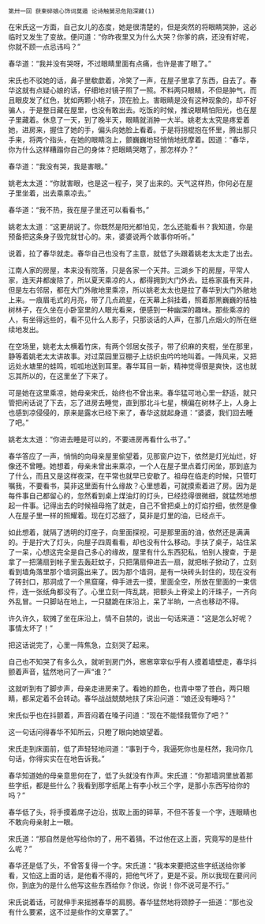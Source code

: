     第卅一回 获柬碎娘心饰词莫遁 论诗触舅忌危陷深藏(1) 

   在宋氏这一方面，自己女儿的态度，她是很清楚的，但是突然的将眼睛哭肿，这必临时又发生了变故。便问道：“你昨夜里又为什么大哭？你爹的病，还没有好呢，你就不顾一点忌讳吗？”

   春华道：“我并没有哭呀，不过眼睛里面有点痛，也许是害了眼了。”

   宋氏也不驳她的话，鼻子里欷歔着，冷笑了一声，在屋子里拿了东西，自去了。春华这就有点疑心娘的话，仔细地对镜子照了一照。不料两只眼睛，不但是肿气，而且眼皮发了红色，犹如两颗小桃子，顶在脸上。害眼睛是没有这种现象的，却不好骗人，于是整日藏在屋里，也没有敢出去。吃饭的时候，推说眼睛怕阳光，也在屋子里藏着。休息了一天，到了晚半天，眼睛就消肿一大半。姚老太太究是疼爱着她，进房来，握住了她的手，偏头向她脸上看着。于是将拐棍抱在怀里，腾出那只手来，将两个指头，在她的眼睛泡上，颤巍巍地轻悄悄地抚摩着。因道：“春华，你为什么这样糟蹋你自己的身体？把眼睛哭瞎了，那怎样办？”

   春华道：“我没有哭，我是害眼。”

   姚老太太道：“你就害眼，也是这一程子，哭了出来的。天气这样热，你何必在屋子里坐着，出去乘乘凉去。”

   春华道：“我不热，我在屋子里还可以看看书。”

   姚老太太道：“这更胡说了。你既然是阳光都怕见，怎么还能看书？我知道，你是预备把这条身子毁完就甘心的。来，婆婆说两个故事你听听。”

   说着，拉了春华就走。春华自己也没有了主意，就低了头跟着姚老太太走了出去。

   江南人家的房屋，本来没有院落，只是各家一个天井。三湖乡下的房屋，平常人家，连天井都废除了，所以夏天乘凉的人，都得拥到大门外去。廷栋家虽有天井，但是左右邻居，都在大门外敞地里乘凉，所以姚老太太也是拉了春华到大门外敞地上来。一痕眉毛式的月亮，带了几点疏星，在天幕上斜挂着，照着那黑巍巍的桔柚树林子，在久坐在小卧室里的人眼光看来，便感到一种幽深的趣味。那些乘凉的人，有坐得远些的，看不见什么人影子，只那谈话的人声，在那几点烟火的所在继续地发出。

   在空场里，姚老太太横着竹床，有两个邻居女孩子，带了织麻的夹棍，坐在那里，静等着姚老太太讲故事。对过菜园里豆棚子上纺织虫吟吟地叫着。一阵风来，又把远处水塘里的蛙鸣，呱呱地送到耳里。春华耳目一新，精神觉得很是爽快，这也就忘其所以的，在这里坐了下来了。

   可是她在这里乘凉，她母亲宋氏，始终也不曾出来。春华猛可地心里一舒适，就只管把闲话说了下去，忘了进房去睡觉，直到那北斗七星，横偏在树林子上，人身上也感到凉侵侵的，原来是露水已经下来了，春华这就起身道：“婆婆，我们回去睡了吧。”

   姚老太太道：“你进去睡是可以的，不要进房再看什么书了。”

   春华答应了一声，悄悄的向母亲屋里偷望着，见那窗户边下，依然是灯光灿烂，好像还不曾睡。她想着，母亲未曾出来乘凉，一个人在屋子里点着灯闲坐，那到底为了什么，而且又是这样夜深，在平常也就早已安歇了。祖母在临走的时候，只管叮嘱我，不要看书，莫非这里面有什么缘故？心里想着，可就摸索着进了房。因为是每件事自己都留心的，忽然看到桌上煤油灯的灯头，已经捻得很微细，就猛然地想起一件事。记得出去的时候祖母拖了就走，自己不曾把桌上的灯焰拧细，依然是像人在屋子里一样的照耀着。现在灯芯细了，莫非是灯里的油，已经点干。

   如此想着，就隔了透明的灯座子，向里面探视，可是那里面的油，依然还是满满的。于是拧大了灯头，向屋子四周看看，却也没有什么移动。手扶了桌子，站住呆了一呆，心想这完全是自己多心的缘故，屋里有什么东西犯私，怕别人搜查，于是拿了一把蒲扇到帐子里去轰赶蚊子，只把蒲扇伸进去一扇，就把帐子掀动了，立刻看到墙角落里那个墙洞露出来了。因为那个墙洞，是有一块砖头封住的，现在没有了砖封口，那洞成了一个黑窟窿，伸手进去一摸，里面全空，所放在里面的一束信件，连一张纸角都没有了。心里立刻一阵乱跳，把额头上脊梁上的汗珠子，一齐向外乱冒。一只脚站在地上，一只腿跪在床沿上，呆了半晌，一点也移动不得。

   许久许久，软摊了坐在床沿上，情不自禁的，说出一句话来道：“这是怎么好呢？事情太坏了！”

   把这话说完了，心里一阵焦急，立刻哭了起来。

   自己也不知哭了有多么久，就听到房门外，窸窸窣窣似乎有人摸着墙壁走，春华抖颤着声音，猛然地问了一声“谁？”

   这就听到有了脚步声，母亲走进房来了。看她的颜色，也青中带了苍白，两只眼睛，都呆定着不会转动。春华战战兢兢地扶了床沿问道：“娘还没有睡吗？”

   宋氏似乎也在抖颤着，声音闷着在嗓子问道：“现在不能怪我管你了吧？”

   这一句话问得春华不知所云，只瞪了眼向她娘望着。

   宋氏走到床面前，低了声轻轻地问道：“事到于今，我逼死你也是枉然，我问你几句话，你得实实在在地告诉我。”

   春华知道她的母亲意思何在了，低了头就没有作声。宋氏道：“你那墙洞里放着那些字纸，都是些什么？我看到那字纸尾上有李小秋三个字，是那小东西写给你的吗？”

   春华低了头，将手摸着席子边沿，拔取上面的碎草，不但不答复一个字，连眼睛也不敢向母亲射上一眼。

   宋氏道：“那自然是他写给你的了，用不着猜。不过他在这上面，究竟写的是些什么呢？”

   春华还是低了头，不曾答复得一个字。宋氏道：“我本来要把这些字纸送给你爹看，又怕这上面的话，是他看不得的，把他气坏了，更是不妥。所以我现在要问问你，到底为的是什么他写这些东西给你？你说，你说！你不说可是不行。”

   宋氏说着话，可就伸手来摇撼春华的肩膀。春华猛然地将颈脖子一扭道：“那也没有什么要紧，这不过是些作的文章罢了。”

